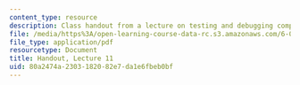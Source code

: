```yaml
---
content_type: resource
description: Class handout from a lecture on testing and debugging computer programs.
file: /media/https%3A/open-learning-course-data-rc.s3.amazonaws.com/6-00-introduction-to-computer-science-and-programming-fall-2008/80a2474a2303182082e7da1e6fbeb0bf_lec11.pdf
file_type: application/pdf
resourcetype: Document
title: Handout, Lecture 11
uid: 80a2474a-2303-1820-82e7-da1e6fbeb0bf
---
```

